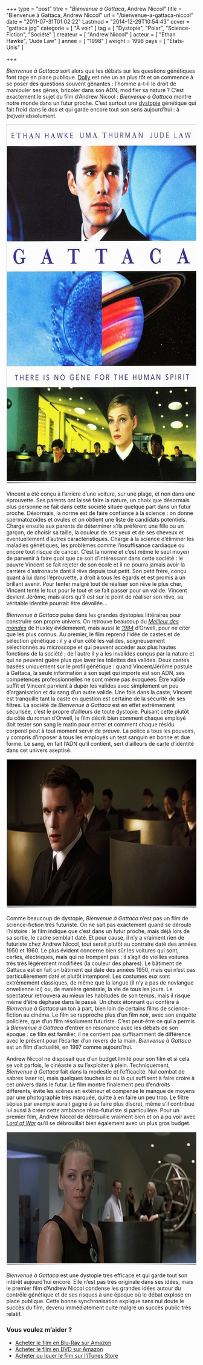 +++
type = "post"
titre = "<em>Bienvenue à Gattaca</em>, Andrew Niccol"
title = "Bienvenue à Gattaca, Andrew Niccol"
url = "/bienvenue-a-gattaca-niccol"
date = "2011-07-31T01:02:22"
Lastmod = "2014-12-29T10:54:43"
cover = "gattaca.jpg"
categorie = [ "À voir" ]
tag = [ "Dystopie", "Polar", "Science-Fiction", "Société" ]
createur = [ "Andrew Niccol" ]
acteur = [ "Ethan Hawke", "Jude Law" ]
annee = [ "1998" ]
weight = 1998
pays = [ "États-Unis" ]

+++

<p><em>Bienvenue à Gattaca</em> sort alors que les débats sur les questions génétiques font rage en place publique. <a href="http://fr.wikipedia.org/wiki/Dolly_(brebis)">Dolly</a> est née un an plus tôt et on commence à se poser des questions souvent gênantes : l&rsquo;homme a-t-il le droit de manipuler ses gènes, bricoler dans son ADN, modifier sa nature ? C&rsquo;est exactement le sujet du film d&rsquo;Andrew Nicool : <em>Bienvenue à Gattaca</em> montre notre monde dans un futur proche. C&rsquo;est surtout une <a href="http://fr.wikipedia.org/wiki/Dystopie">dystopie</a> génétique qui fait froid dans le dos et qui garde encore tout son sens aujourd&rsquo;hui : à (re)voir absolument.</p>
<a href="http://www.allocine.fr/film/fichefilm_gen_cfilm=17079.html"><img class="aligncenter" style="border-style: initial; border-color: initial; border-width: 0px;" src="bienvenue-a-gattaca.jpg" alt="Bienvenue a gattaca" width="690" height="950" border="0" /></a>
<p>Vincent a été conçu à l&rsquo;arrière d&rsquo;une voiture, sur une plage, et non dans une éprouvette. Ses parents ont laissé faire la nature, un choix que désormais plus personne ne fait dans cette société située quelque part dans un futur proche. Désormais, la norme est de faire confiance à la science : on donne spermatozoïdes et ovules et on obtient une liste de candidats potentiels. Charge ensuite aux parents de déterminer s&rsquo;ils préfèrent une fille ou un garçon, de choisir sa taille, la couleur de ses yeux et de ses cheveux et éventuellement d&rsquo;autres caractéristiques. Charge à la science d&rsquo;éliminer les maladies génétiques, les problèmes comme l&rsquo;insuffisance cardiaque ou encore tout risque de cancer. C&rsquo;est la norme et c&rsquo;est même le seul moyen de parvenir à faire quoi que ce soit d&rsquo;intéressant dans cette société : le pauvre Vincent se fait rejeter de son école et il ne pourra jamais avoir la carrière d&rsquo;astronaute dont il rêve depuis tout petit. Son petit frère, conçu quant à lui dans l&rsquo;éprouvette, a droit à tous les égards et est promis à un brillant avenir. Pour tenter malgré tout de réaliser son rêve le plus cher, Vincent tente le tout pour le tout et se fait passer pour un valide. Vincent devient Jérôme, mais alors qu&rsquo;il est sur le point de réaliser son rêve, sa véritable identité pourrait être dévoilée…</p>
<p><em>Bienvenue à Gattaca</em> puise dans les grandes dystopies littéraires pour construire son propre univers. On retrouve beaucoup du <em><a href="http://fr.wikipedia.org/wiki/Le_Meilleur_des_mondes">Meilleur des mondes</a></em> de Huxley évidemment, mais aussi le <em><a href="http://fr.wikipedia.org/wiki/1984_(roman)">1984</a></em> d&rsquo;Orwell, pour ne citer que les plus connus. Au premier, le film reprend l&rsquo;idée de castes et de sélection génétique : il y a d&rsquo;un côté les valides, soigneusement sélectionnés au microscope et qui peuvent accéder aux plus hautes fonctions de la société ; de l&rsquo;autre il y a les invalides conçus par la nature et qui ne peuvent guère plus que laver les toilettes des valides. Deux castes basées uniquement sur le profil génétique : quand Vincent/Jérôme postule à Gattaca, la seule information à son sujet qui importe est son ADN, ses compétences professionnelles ne sont même pas évoquées. Être valide suffit et Vincent parvient à duper les valides avec simplement un peu d&rsquo;organisation et du sang d&rsquo;un autre valide. Une fois dans la caste, Vincent est tranquille tant la caste en question est certaine de la sécurité de ses filtres. La société de <em>Bienvenue à Gattaca</em> est en effet extrêmement sécurisée, c&rsquo;est le propre d&rsquo;ailleurs de toute dystopie. Puisant cette plutôt du côté du roman d&rsquo;Orwell, le film décrit bien comment chaque employé doit tester son sang le matin pour entrer et comment chaque résidu corporel peut à tout moment servir de preuve. La police a tous les pouvoirs, y compris d&rsquo;imposer à tous les employés un test sanguin en bonne et due forme. Le sang, en fait l&rsquo;ADN qu&rsquo;il contient, sert d&rsquo;ailleurs de carte d&rsquo;identité dans cet univers aseptisé.</p>
<img class="aligncenter" style="border-style: initial; border-color: initial; border-width: 0px;" src="ethan-hawke-gattaca.jpg" alt="Ethan hawke gattaca" width="690" height="396" border="0" />
<p>Comme beaucoup de dystopie, <em>Bienvenue à Gattaca</em> n&rsquo;est pas un film de science-fiction très futuriste. On ne sait pas exactement quand se déroule l&rsquo;histoire : le film indique que c&rsquo;est dans un futur proche, mais déjà lors de sa sortie, le cadre semblait daté. Et pour cause, il n&rsquo;y a vraiment rien de futuriste chez Andrew Niccol, tout serait plutôt au contraire daté des années 1950 et 1960. Le plus évident concerne bien sûr les voitures qui sont, certes, électriques, mais qui ne trompent pas : il s&rsquo;agit de vieilles voitures très très légèrement modifiées (la couleur des phares). Le bâtiment de Gattaca est en fait un bâtiment qui date des années 1950, mais qui n&rsquo;est pas particulièrement daté et plutôt intemporel. Les costumes eux sont extrêmement classiques, de même que la langue (il n&rsquo;y a pas de novlangue orwelienne ici) ou, de manière générale, la vie de tous les jours. Le spectateur retrouvera au mieux les habitudes de son temps, mais il risque même d&rsquo;être déphasé dans le passé. Un choix étonnant qui confère à <em>Bienvenue à Gattaca</em> un ton à part, bien loin de certains films de science-fiction au cinéma. Le film se rapproche plus d&rsquo;un film noir, avec son enquête policière, que d&rsquo;un film résolument futuriste. C&rsquo;est peut-être ce qui a permis à <em>Bienvenue à Gattaca</em> d&rsquo;entrer en résonance avec les débats de son époque : ce film est familier, il ne contient pas suffisamment de différence avec le présent pour l&rsquo;écarter d&rsquo;un revers de la main. <em>Bienvenue à Gattaca</em> est un film d&rsquo;actualité, en 1997 comme aujourd&rsquo;hui.</p>
<p>Andrew Niccol ne disposait que d&rsquo;un budget limité pour son film et si cela se voit parfois, le cinéaste a su l&rsquo;exploiter à plein. Techniquement, <em>Bienvenue à Gattaca</em> fait dans la modestie et l&rsquo;efficacité. Nul combat de sabres laser ici, mais quelques touches ici ou là qui suffisent à faire croire à cet univers dans le futur. Le film montre finalement peu d&rsquo;endroits différents, évite les scènes en extérieur et compense le manque de moyens par une photographie très marquée, quitte à en faire un peu trop. Le filtre sépias par exemple aurait gagné à se faire plus discret, même s&rsquo;il contribue lui aussi à créer cette ambiance rétro-futuriste si particulière. Pour un premier film, Andrew Niccol de débrouille vraiment bien et on a pu voir avec <em><a href="/lord-of-war-niccol/" title="Lord of War, Andrew Niccol">Lord of War</a></em> qu&rsquo;il se débrouillait bien également avec un plus gros budget.</p>
<img class="aligncenter" style="border-style: initial; border-color: initial; border-width: 0px;" src="gattaca-uma-thurman.jpg" alt="Gattaca uma thurman" width="690" height="354" border="0" />
<p><em>Bienvenue à Gattaca</em> est une dystopie très efficace et qui garde tout son intérêt aujourd&rsquo;hui encore. Elle n&rsquo;est pas très originale dans ses idées, mais le premier film d&rsquo;Andrew Niccol condense les grandes idées autour du contrôle génétique et de ses risques à une époque où le débat explose en place publique. Cette bonne synchronisation explique sans nul doute le succès du film, devenu immédiatement culte malgré un succès public très relatif.</p>
<div class="amazon">
<h3>Vous voulez m&rsquo;aider ?</h3>
<ul>
<li><a href="http://www.amazon.fr/gp/product/B0014SM9ZQ/ref=as_li_ss_tl?ie=UTF8&tag=leblogdenic07-21&linkCode=as2&camp=1642&creative=19458&creativeASIN=B0014SM9ZQ">Acheter le film en Blu-Ray sur Amazon</a></li>
<li><a href="http://www.amazon.fr/gp/product/B0012DACEI/ref=as_li_ss_tl?ie=UTF8&tag=leblogdenic07-21&linkCode=as2&camp=1642&creative=19458&creativeASIN=B0012DACEI">Acheter le film en DVD sur Amazon</a></li>
<li><a href="http://itunes.apple.com/fr/movie/bienvenue-a-gattaca/id369305898">Acheter ou louer le film sur l&rsquo;iTunes Store</a></li>
</ul>
</div>

